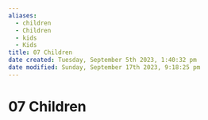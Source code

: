 ```yaml
---
aliases:
  - children
  - Children
  - kids
  - Kids
title: 07 Children
date created: Tuesday, September 5th 2023, 1:40:32 pm
date modified: Sunday, September 17th 2023, 9:18:25 pm
---
```


# 07 Children
